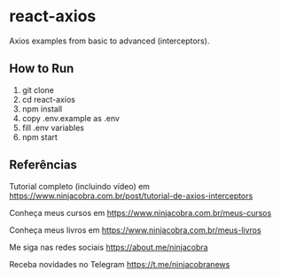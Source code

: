 # react-axios
Axios examples from basic to advanced (interceptors).

## How to Run
1. git clone
2. cd react-axios
3. npm install
4. copy .env.example as .env
5. fill .env variables
6. npm start

## Referências

Tutorial completo (incluindo vídeo) em https://www.ninjacobra.com.br/post/tutorial-de-axios-interceptors

Conheça meus cursos em https://www.ninjacobra.com.br/meus-cursos

Conheça meus livros em https://www.ninjacobra.com.br/meus-livros

Me siga nas redes sociais https://about.me/ninjacobra

Receba novidades no Telegram https://t.me/ninjacobranews